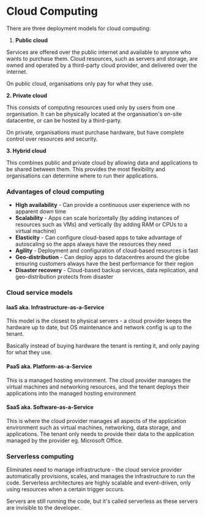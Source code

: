 # Cloud Computing

There are three deployment models for cloud computing:

1. **Public cloud**&#x20;

Services are offered over the public internet and available to anyone who wants to purchase them. Cloud resources, such as servers and storage, are owned and operated by a third-party cloud provider, and delivered over the internet.

On public cloud, organisations only pay for what they use.

**2. Private cloud**&#x20;

This consists of computing resources used only by users from one organisation. It can be physically located at the organisation's on-site datacentre, or can be hosted by a third-party.

On private, organisations must purchase hardware, but have complete control over resources and security.

**3. Hybrid cloud**&#x20;

This combines public and private cloud by allowing data and applications to be shared between them. This provides the most flexibility and organisations can determine where to run their applications.

### Advantages of cloud computing

* **High availability** - Can provide a continuous user experience with no apparent down time
* **Scalability** - Apps can scale horizontally (by adding instances of resources such as VMs) and vertically (by adding RAM or CPUs to a virtual machine)
* **Elasticity** - Can configure cloud-based apps to take advantage of autoscaling so the apps always have the resources they need
* **Agility** - Deployment and configuration of cloud-based resources is fast
* **Geo-distribution** - Can deploy apps to datacentres around the globe ensuring customers always have the best performance for their region
* **Disaster recovery** - Cloud-based backup services, data replication, and geo-distribution protects from disaster

### Cloud service models

#### IaaS aka. Infrastructure-as-a-Service

This model is the closest to physical servers - a cloud provider keeps the hardware up to date, but OS maintenance and network config is up to the tenant.

Basically instead of buying hardware the tenant is renting it, and only paying for what they use.

#### PaaS aka. Platform-as-a-Service&#x20;

This is a managed hosting environment. The cloud provider manages the virtual machines and networking resources, and the tenant deploys their applications into the managed hosting environment

#### SaaS aka. Software-as-a-Service&#x20;

This is where the cloud provider manages all aspects of the application environment such as virtual machines, networking, data storage, and applications. The tenant only needs to provide their data to the application managed by the provider eg. Microsoft Office.

### Serverless computing&#x20;

Eliminates need to manage infrastructure - the cloud service provider automatically provisions, scales, and manages the infrastructure to run the code. Serverless architectures are highly scalable and event-driven, only using resources when a certain trigger occurs.

Servers are still running the code, but it's called serverless as these servers are invisible to the developer.
